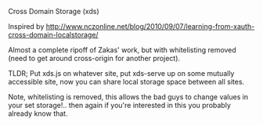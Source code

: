 Cross Domain Storage (xds)

Inspired by http://www.nczonline.net/blog/2010/09/07/learning-from-xauth-cross-domain-localstorage/

Almost a complete ripoff of Zakas' work, but with whitelisting removed (need to get around cross-origin for another project).

TLDR;
Put xds.js on whatever site, put xds-serve up on some mutually accessible site, now you can share local storage space between all sites.

Note, whitelisting is removed, this allows the bad guys to change values in your set storage!.. then again if you're interested in this you probably already know that.